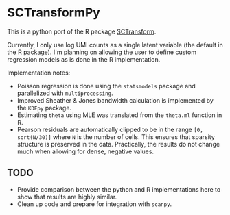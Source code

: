 # SCTransformPy


This is a python port of the R package [SCTransform](https://github.com/ChristophH/sctransform).

Currently, I only use log UMI counts as a single latent variable (the default in the R package). I'm planning on allowing the user to define custom regression models as is done in the R implementation. 

Implementation notes:
- Poisson regression is done using the `statsmodels` package and parallelized with `multiprocessing`. 
- Improved Sheather & Jones bandwidth calculation is implemented by the `KDEpy` package.
- Estimating `theta` using MLE was translated from the `theta.ml` function in R.
- Pearson residuals are automatically clipped to be in the range `[0, sqrt(N/30)]` where `N` is the number of cells. This ensures that sparsity structure is preserved in the data. Practically, the results do not change much when allowing for dense, negative values.

## TODO 
- Provide comparison between the python and R implementations here to show that results are highly similar.
- Clean up code and prepare for integration with `scanpy`.
